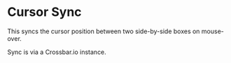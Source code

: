 # Cursor Sync

This syncs the cursor position between two side-by-side boxes on mouse-over.

Sync is via a Crossbar.io instance.
